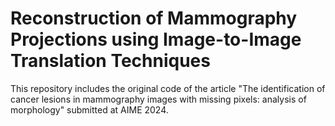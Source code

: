 # Reconstruction of Mammography Projections using Image-to-Image Translation Techniques


This repository includes the original code of the article "The identification of cancer lesions in mammography images with missing pixels: analysis of morphology" submitted at AIME 2024.
